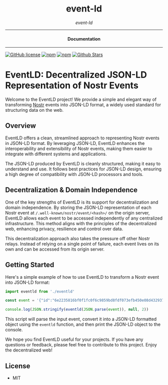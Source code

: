 

<div align="center">  
  <h1>event-ld</h1>
</div>

<div align="center">  
<i>event-ld</i>
</div>

---

<div align="center">
<h4>Documentation</h4>
</div>

---

[![GitHub license](https://img.shields.io/badge/license-MIT-blue.svg)](https://github.com/nostrapps/event-ld/blob/gh-pages/LICENSE)
[![npm](https://img.shields.io/npm/v/event-ld)](https://npmjs.com/package/event-ld)
[![npm](https://img.shields.io/npm/dw/event-ld.svg)](https://npmjs.com/package/event-ld)
[![Github Stars](https://img.shields.io/github/stars/nostrapps/event-ld.svg)](https://github.com/nostrapps/event-ld/)

# EventLD: Decentralized JSON-LD Representation of Nostr Events

Welcome to the EventLD project! We provide a simple and elegant way of transforming [Nostr](https://github.com/fiatjaf/nostr) events into JSON-LD format, a widely used standard for structuring data on the web. 

## Overview

EventLD offers a clean, streamlined approach to representing Nostr events in JSON-LD format. By leveraging JSON-LD, EventLD enhances the interoperability and extensibility of Nostr events, making them easier to integrate with different systems and applications. 

The JSON-LD produced by EventLD is cleanly structured, making it easy to understand and use. It follows best practices for JSON-LD design, ensuring a high degree of compatibility with JSON-LD processors and tools.

## Decentralization & Domain Independence

One of the key strengths of EventLD is its support for decentralization and domain independence. By storing the JSON-LD representation of each Nostr event at `/.well-known/nostr/event/<hash>/` on the origin server, EventLD allows each event to be accessed independently of any centralized infrastructure. This method aligns with the principles of the decentralized web, enhancing privacy, resilience and control over data.

This decentralization approach also takes the pressure off other Nostr relays. Instead of relying on a single point of failure, each event lives on its own and can be accessed from its origin server. 

## Getting Started

Here's a simple example of how to use EventLD to transform a Nostr event into JSON-LD format:

```javascript
import eventld from './eventld'

const event = '{"id":"6e2235816bf0f1fc0f6c9859bd8fdf073efb450e08d43293775fac752c1ffd20","pubkey":"82b36089920375da7c0e900799a7c22d57afa41447261406fa5de41d81884618","created_at":1679239395,"kind":7,"tags":[["e","636059ec807249787dd28939246139f0753bc668cfa41501c9cbd394e82e6946"],["p","82b36089920375da7c0e900799a7c22d57afa41447261406fa5de41d81884618"]],"content":" + ","sig":"0150628586070f45a7cb4cdd629db5aa49e74934d95367917766bae539f1360bbce47f21b34d26213df89e2f9ce7d6c63b266cbf15349a31946d4ce3d7e73608"}'

console.log(JSON.stringify(eventld(JSON.parse(event)), null, 2))
```

This script will parse the input event, convert it into a JSON-LD formatted object using the `eventld` function, and then print the JSON-LD object to the console.

We hope you find EventLD useful for your projects. If you have any questions or feedback, please feel free to contribute to this project. Enjoy the decentralized web!


## License

- MIT
